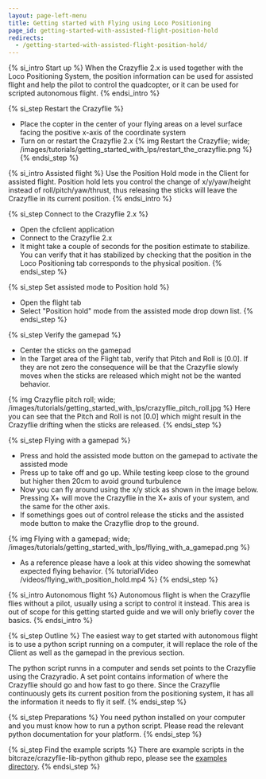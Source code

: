 ```yaml
---
layout: page-left-menu
title: Getting started with Flying using Loco Positioning
page_id: getting-started-with-assisted-flight-position-hold
redirects:
  - /getting-started-with-assisted-flight-position-hold/
---
```


{% si_intro Start up %}
When the Crazyflie 2.x is used together with the Loco Positioning System, the
position information can be used for assisted flight and help the pilot to
control the quadcopter, or it can be used for scripted autonomous flight.
{% endsi_intro %}

{% si_step Restart the Crazyflie %}
* Place the copter in the center of your flying areas on a level surface facing the positive x-axis of the coordinate system
* Turn on or restart the Crazyflie 2.x
{% img Restart the Crazyflie; wide; /images/tutorials/getting_started_with_lps/restart_the_crazyflie.png %}
{% endsi_step %}



{% si_intro Assisted flight %}
Use the Position Hold mode in the Client for assisted flight.
Position hold lets you control the change of x/y/yaw/height instead of roll/pitch/yaw/thrust,
thus releasing the sticks will leave the Crazyflie in its current position.
{% endsi_intro %}

{% si_step Connect to the Crazyflie 2.x %}
* Open the cfclient application
* Connect to the Crazyflie 2.x
* It might take a couple of seconds for the position estimate to stabilize. You can
verify that it has stabilized by checking that the position in the Loco Positioning tab corresponds to the physical position.
{% endsi_step %}

{% si_step Set assisted mode to Position hold %}
* Open the flight tab
* Select "Position hold" mode from the assisted mode drop down list.
{% endsi_step %}

{% si_step Verify the gamepad %}
* Center the sticks on the gamepad
* In the Target area of the Flight tab, verify that Pitch and Roll is [0.0].
If they are not zero the consequence will be that the Crazyflie slowly moves
when the sticks are released which might not be the wanted behavior.

{% img Crazyflie pitch roll; wide; /images/tutorials/getting_started_with_lps/crazyflie_pitch_roll.jpg %}
Here you can see that the Pitch and Roll is not [0.0] which might result in the Crazyflie drifting when the sticks are released.
{% endsi_step %}

{% si_step Flying with a gamepad %}
* Press and hold the assisted mode button on the gamepad to activate the assisted mode
* Press up to take off and go up. While testing keep close to the ground but higher then 20cm to avoid ground turbulence
* Now you can fly around using the x/y stick as shown in the image below. Pressing X+ will move the Crazyflie in the X+ axis of your system, and the same for the other axis.
* If somethings goes out of control release the sticks and the assisted mode button to make the Crazyflie drop to the ground.

{% img Flying with a gamepad; wide; /images/tutorials/getting_started_with_lps/flying_with_a_gamepad.png %}

* As a reference please have a look at this video showing the somewhat expected flying behavior.
{% tutorialVideo /videos/flying_with_position_hold.mp4 %}
{% endsi_step %}



{% si_intro Autonomous flight %}
Autonomous flight is when the Crazyflie flies without a pilot, usually using a
script to control it instead. This area is out of scope for this getting started
guide and we will only briefly cover the basics.
{% endsi_intro %}

{% si_step Outline %}
The easiest way to get started with autonomous flight is to use a python script
running on a computer, it will replace the role of the Client as well as the
gamepad in the previous section.

The python script runns in a computer and sends set points to the Crazyflie
using the Crazyradio. A set point contains information of where the Crazyflie
should go and how fast to go there. Since the Crazyflie continuously gets its
current position from the positioning system, it has all the information it needs
to fly it self.
{% endsi_step %}

{% si_step Preparations %}
You need python installed on your computer and you must know how to run a python
script. Please read the relevant python documentation for your platform.
{% endsi_step %}

{% si_step Find the example scripts %}
There are example scripts in the bitcraze/crazyflie-lib-python github repo, please
see the [examples directory](https://github.com/bitcraze/crazyflie-lib-python/tree/master/examples).
{% endsi_step %}
